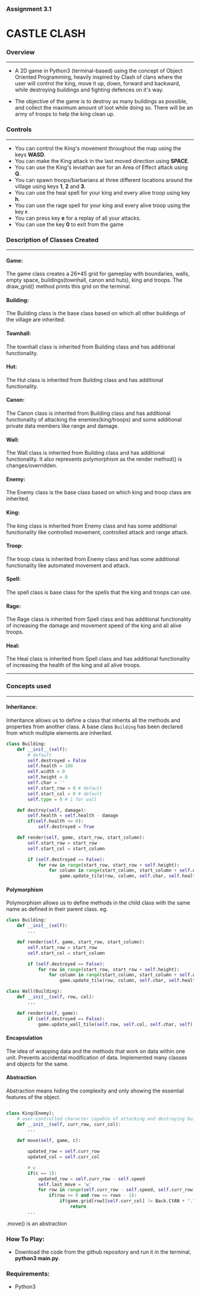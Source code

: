 ### Assignment 3.1
# CASTLE CLASH

### Overview
--------------------------------------------
* A 2D game in Python3 (terminal-based) using the concept of Object Oriented Programming, heavily inspired by Clash of clans where the user will control the king, move it up, down, forward and backward, while destroying buildings and fighting defences on it's way.

* The objective of the game is to destroy as many buildings as possible, and collect the maximum amount of loot while doing so. There will be an army of troops to help the king clean up.

### Controls
-------------------------------------------
* You can control the King's movement throughout the map using the keys **WASD**.
* You can make the King attack in the last moved direction using **SPACE**.
* You can use the King's leviathan axe for an Area of Effect attack using **Q**.
* You can spawn troops/barbarians at three different locations around the village using keys **1**, **2** and **3**.
* You can use the heal spell for your king and every alive troop using key **h**.
* You can use the rage spell for your king and every alive troop using the key **r**.
* You can press key **e** for a replay of all your attacks.
* You can use the key **0** to exit from the game

### Description of Classes Created
--------------------------------------------
#### Game:
The game class creates a 26*45 grid for gameplay with boundaries, walls, empty space, buildings(townhall, canon and huts), king and troops. The draw_grid() method prints this grid on the terminal.

#### Building:
The Building class is the base class based on which all other buildings of the village are inherited.

#### Townhall:
The townhall class is inherited from Building class and has additional functionality.

#### Hut:
The Hut class is inherited from Building class and has additional functionality.

#### Canon:
The Canon class is inherited from Building class and has additional functionality of attacking the enemies(king/troops) and some additional private data members like range and damage.

#### Wall:
The Wall class is inherited from Building class and has additional functionality.
It also represents polymorphism as the render method() is changes/overridden.

#### Enemy:
The Enemy class is the base class based on which king and troop class are inherited.

#### King:
The king class is inherited from Enemy class and has some additional functionality like controlled movement, controlled attack and range attack.

#### Troop:
The troop class is inherited from Enemy class and has some additional functionality like automated movement and attack.

#### Spell:
The spell class is base class for the spells that the king and troops can use.

#### Rage:
The Rage class is inherited from Spell class and has additional functionality of increasing the damage and movement speed of the king and all alive troops.

#### Heal:
The Heal class is inherited from Spell class and has additional functionality of increasing the health of the king and all alive troops.

__________________

### Concepts used
--------------------------------------------

#### Inheritance:

Inheritance allows us to define a class that inherits all the methods and properties from another class. 
A base class `Building` has been declared from which multiple elements are inherited.

```python
class Building:
    def __init__(self):
        # default
        self.destroyed = False
        self.health = 100
        self.width = 0
        self.height = 0
        self.char = ''
        self.start_row = 0 # default
        self.start_col = 0 # default
        self.type = 0 # 1 for wall

    def destroy(self, damage):
        self.health = self.health - damage
        if(self.health <= 0):
            self.destroyed = True

    def render(self, game, start_row, start_column):
        self.start_row = start_row
        self.start_col = start_column

        if (self.destroyed == False):
            for row in range(start_row, start_row + self.height):
                for column in range(start_column, start_column + self.width):
                    game.update_tile(row, column, self.char, self.health, self)

```

#### Polymorphism

Polymorphism allows us to define methods in the child class with the same name as defined in their parent class. 
eg. 

```python
class Building:
    def __init__(self):
        ...

    def render(self, game, start_row, start_column):
        self.start_row = start_row
        self.start_col = start_column

        if (self.destroyed == False):
            for row in range(start_row, start_row + self.height):
                for column in range(start_column, start_column + self.width):
                    game.update_tile(row, column, self.char, self.health, self)

class Wall(Building):
    def __init__(self, row, col):
        ...

    def render(self, game):
        if (self.destroyed == False):
            game.update_wall_tile(self.row, self.col, self.char, self)
```

#### Encapsulation

The idea of wrapping data and the methods that work on data within one unit. Prevents accidental modification of data.
Implemented many classes and objects for the same.

#### Abstraction

Abstraction means hiding the complexity and only showing the essential features of the object.

```python

class King(Enemy):
    # user-controlled character capable of attacking and destroying buildings
    def __init__(self, curr_row, curr_col):
        ...

    def move(self, game, c):

        updated_row = self.curr_row
        updated_col = self.curr_col

        # w
        if(c == 1):
            updated_row = self.curr_row - self.speed
            self.last_move = 'w'
            for row in range(self.curr_row - self.speed, self.curr_row):
                if(row >= 0 and row <= rows - 1):
                    if(game.grid[row][self.curr_col] != Back.CYAN + "." + Style.RESET_ALL):
                        return
        ...

```
.move() is an abstraction

### How To Play:

* Download the code from the github repository and run it in the terminal, **python3 main.py**.


### Requirements:

- Python3
